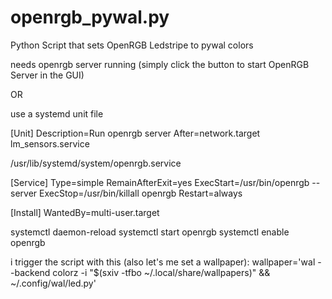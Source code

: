 # openrgb_pywal.py
Python Script that sets OpenRGB Ledstripe to pywal colors

needs openrgb server running (simply click the button to start OpenRGB Server in the GUI)

OR 

use a systemd unit file

[Unit]
Description=Run openrgb server
After=network.target lm_sensors.service

/usr/lib/systemd/system/openrgb.service

[Service]
Type=simple
RemainAfterExit=yes
ExecStart=/usr/bin/openrgb --server
ExecStop=/usr/bin/killall openrgb
Restart=always

[Install]
WantedBy=multi-user.target


systemctl daemon-reload
systemctl start openrgb
systemctl enable openrgb


i trigger the script with this (also let's me set a wallpaper):
wallpaper='wal --backend colorz -i "$(sxiv -tfbo ~/.local/share/wallpapers)" && ~/.config/wal/led.py'

